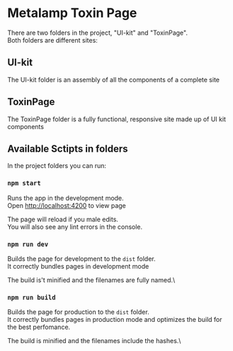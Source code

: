 # Metalamp Toxin Page

There are two folders in the project, "UI-kit" and "ToxinPage".\
Both folders are different sites:

## UI-kit
The UI-kit folder is an assembly of all the components of a complete site

## ToxinPage
The ToxinPage folder is a fully functional, responsive site made up of UI kit components

## Available Sctipts in folders

In the project folders you can run:

### `npm start`

Runs the app in the development mode.\
Open [http://localhost:4200](http://localhost:4200) to view page

The page will reload if you male edits.\
You will also see any lint errors in the console.

### `npm run dev`

Builds the page for development to the `dist` folder.\
It correctly bundles pages in development mode

The build is't minified and the filenames are fully named.\

### `npm run build`

Builds the page for production to the `dist` folder.\
It correctly bundles pages in production mode and optimizes the build for the best perfomance.

The build is minified and the filenames include the hashes.\